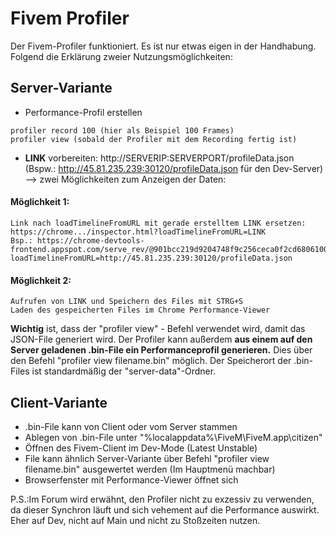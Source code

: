# Fivem Profiler

Der Fivem-Profiler funktioniert. Es ist nur etwas eigen in der Handhabung. Folgend die Erklärung zweier Nutzungsmöglichkeiten:

## Server-Variante
 - Performance-Profil erstellen
```
profiler record 100 (hier als Beispiel 100 Frames)
profiler view (sobald der Profiler mit dem Recording fertig ist)
```

 - **LINK** vorbereiten: http://SERVERIP:SERVERPORT/profileData.json (Bspw.: http://45.81.235.239:30120/profileData.json für den Dev-Server)
 --> zwei Möglichkeiten zum Anzeigen der Daten:
#### Möglichkeit 1:
```
Link nach loadTimelineFromURL mit gerade erstelltem LINK ersetzen: https://chrome.../inspector.html?loadTimelineFromURL=LINK
Bsp.: https://chrome-devtools-frontend.appspot.com/serve_rev/@901bcc219d9204748f9c256ceca0f2cd68061006/inspector.html?loadTimelineFromURL=http://45.81.235.239:30120/profileData.json
```
#### Möglichkeit 2:
```
Aufrufen von LINK und Speichern des Files mit STRG+S
Laden des gespeicherten Files im Chrome Performance-Viewer
```

**Wichtig** ist, dass der "profiler view" - Befehl verwendet wird, damit das JSON-File generiert wird.
Der Profiler kann außerdem **aus einem auf den Server geladenen .bin-File ein Performanceprofil generieren.** Dies über den Befehl "profiler view filename.bin" möglich.
Der Speicherort der .bin-Files ist standardmäßig der "server-data"-Ordner.

## Client-Variante
 - .bin-File kann von Client oder vom Server stammen 
 - Ablegen von .bin-File unter "%localappdata%\FiveM\FiveM.app\citizen\"
 - Öffnen des Fivem-Client im Dev-Mode (Latest Unstable)
 - File kann ähnlich Server-Variante über Befehl "profiler view filename.bin" ausgewertet werden (Im Hauptmenü machbar)
 - Browserfenster mit Performance-Viewer öffnet sich

P.S.:Im Forum wird erwähnt, den Profiler nicht zu exzessiv zu verwenden, da dieser Synchron läuft und sich vehement auf die Performance auswirkt. Eher auf Dev, nicht auf Main und nicht zu Stoßzeiten nutzen.